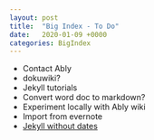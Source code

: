 ```yaml
---
layout: post
title:  "Big Index - To Do"
date:   2020-01-09 +0000
categories: BigIndex
---
```


- Contact Ably 
- dokuwiki?
- Jekyll tutorials 
- Convert word doc to markdown?
- Experiment locally with Ably wiki
- Import from evernote
- [Jekyll without dates](https://stackoverflow.com/questions/27099427/jekyll-filename-without-date) 
